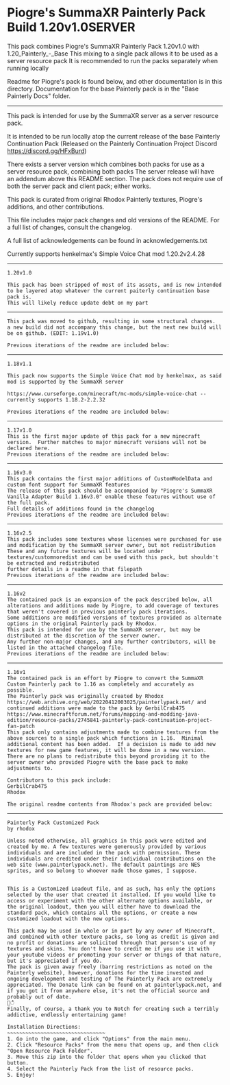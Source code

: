 # Piogre's SummaXR Painterly Pack Build 1.20v1.0SERVER

This pack combines Piogre's SummaXR Painterly Pack 1.20v1.0 with 1.20_Painterly_-_Base
This mixing to a single pack allows it to be used as a server resource pack
It is recommended to run the packs separately when running locally

Readme for Piogre's pack is found below, and other documentation is in this directory.
Documentation for the base Painterly pack is in the "Base Painterly Docs" folder.

---

This pack is intended for use by the SummaXR server as a server resource pack.

It is intended to be run locally atop the current release of the base Painterly Continuation Pack
(Released on the Painterly Continuation Project Discord https://discord.gg/HFxBurd)

There exists a server version which combines both packs for use as a server resource pack, combining both packs
The server release will have an addendum above this README section.
The pack does not require use of both the server pack and client pack; either works.

This pack is curated from original Rhodox Painterly textures, Piogre's additions, and other contributions.

This file includes major pack changes and old versions of the README.  For a full list of changes, consult the changelog.

A full list of acknowledgements can be found in acknowledgements.txt

Currently supports henkelmax's Simple Voice Chat mod 1.20.2v2.4.28

---

    1.20v1.0
    
    This pack has been stripped of most of its assets, and is now intended to be layered atop whatever the current paiterly continuation base pack is.
    This will likely reduce update debt on my part

---

    This pack was moved to github, resulting in some structural changes.
    a new build did not accompany this change, but the next new build will be on github. (EDIT: 1.19v1.0)

    Previous iterations of the readme are included below:

---

    1.18v1.1

    This pack now supports the Simple Voice Chat mod by henkelmax, as said mod is supported by the SummaXR server

    https://www.curseforge.com/minecraft/mc-mods/simple-voice-chat -- currently supports 1.18.2-2.2.32

    Previous iterations of the readme are included below:

---

    1.17v1.0
    This is the first major update of this pack for a new minecraft version.  Further matches to major minecraft versions will not be declared here.
    Previous iterations of the readme are included below:

---

    1.16v3.0
    This pack contains the first major additions of CustomModelData and custom font support for SummaXR features
    The release of this pack should be accompanied by "Piogre's SummaXR Vanilla Adapter Build 1.16v3.0" enable these features without use of the full pack.
    Full details of additions found in the changelog
    Previous iterations of the readme are included below:

---

    1.16v2.5
    This pack includes some textures whose licenses were purchased for use and modification by the SummaXR server owner, but not redistribution
    These and any future textures will be located under textures/customnoredist and can be used with this pack, but shouldn't be extracted and redistributed
    further details in a readme in that filepath
    Previous iterations of the readme are included below:

---

    1.16v2
    The contained pack is an expansion of the pack described below, all alterations and additions made by Piogre, to add coverage of textures that weren't covered in previous painterly pack iterations.
    Some additions are modified versions of textures provided as alternate options in the original Painterly pack by Rhodox.
    This pack is intended for use by the SummaXR server, but may be distributed at the discretion of the server owner.
    Any further non-major changes, and any further contributors, will be listed in the attached changelog file.
    Previous iterations of the readme are included below:

---

    1.16v1
    The contained pack is an effort by Piogre to convert the SummaXR Custom Painterly pack to 1.16 as completely and accurately as possible.
    The Painterly pack was originally created by Rhodox https://web.archive.org/web/20220412003025/painterlypack.net/ and continued additions were made to the pack by GerbilCrab475 https://www.minecraftforum.net/forums/mapping-and-modding-java-edition/resource-packs/2745841-painterly-pack-continuation-project-fan-patch
    This pack only contains adjustments made to combine textures from the above sources to a single pack which functions in 1.16.  Minimal additional content has been added.  If a decision is made to add new textures for new game features, it will be done in a new version.
    There are no plans to redistribute this beyond providing it to the server owner who provided Piogre with the base pack to make adjustments to.

    Contributors to this pack include:
    GerbilCrab475
    Rhodox

    The original readme contents from Rhodox's pack are provided below:

---


    Painterly Pack Customized Pack
    by rhodox

    Unless noted otherwise, all graphics in this pack were edited and created by me. A few textures were generously provided by various individuals and are included in the pack with permission. These individuals are credited under their individual contributions on the web site (www.painterlypack.net). The default paintings are NES sprites, and so belong to whoever made those games, I suppose.


    This is a Customized Loadout file, and as such, has only the options selected by the user that created it installed. If you would like to access or experiment with the other alternate options available, or the original loadout, then you will either have to download the standard pack, which contains all the options, or create a new customized loadout with the new options.

    This pack may be used in whole or in part by any owner of Minecraft, and combined with other texture packs, so long as credit is given and no profit or donations are solicited through that person's use of my textures and skins. You don't have to credit me if you use it with your youtube videos or promoting your server or things of that nature, but it's appreciated if you do.
    The pack is given away freely (barring restrictions as noted on the Painterly website), however, donations for the time invested and ongoing development and testing of The Painterly Pack are extremely appreciated. The Donate link can be found on at painterlypack.net, and if you got it from anywhere else, it's not the official source and probably out of date.
    ਍ഀഀ
    Finally, of course, a thank you to Notch for creating such a terribly addictive, endlessly entertaining game!

    Installation Directions:
    ~~~~~~~~~~~~~~~~~~~~~~~~~~~~~~~~
    1. Go into the game, and click "Options" from the main menu.
    2. Click "Resource Packs" from the menu that opens up, and then click "Open Resource Pack Folder".
    3. Move this zip into the folder that opens when you clicked that button.
    4. Select the Painterly Pack from the list of resource packs.
    5. Enjoy!